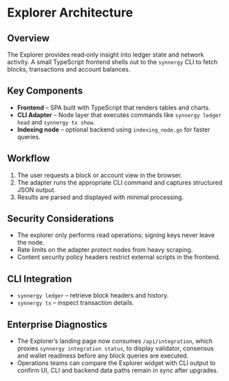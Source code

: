 # Explorer Architecture

## Overview
The Explorer provides read‑only insight into ledger state and network activity. A small TypeScript frontend shells out to the `synnergy` CLI to fetch blocks, transactions and account balances.

## Key Components
- **Frontend** – SPA built with TypeScript that renders tables and charts.
- **CLI Adapter** – Node layer that executes commands like `synnergy ledger head` and `synnergy tx show`.
- **Indexing node** – optional backend using `indexing_node.go` for faster queries.

## Workflow
1. The user requests a block or account view in the browser.
2. The adapter runs the appropriate CLI command and captures structured JSON output.
3. Results are parsed and displayed with minimal processing.

## Security Considerations
- The explorer only performs read operations; signing keys never leave the node.
- Rate limits on the adapter protect nodes from heavy scraping.
- Content security policy headers restrict external scripts in the frontend.

## CLI Integration
- `synnergy ledger` – retrieve block headers and history.
- `synnergy tx` – inspect transaction details.

## Enterprise Diagnostics
- The Explorer’s landing page now consumes `/api/integration`, which proxies `synnergy integration status`, to display validator, consensus and wallet readiness before any block queries are executed.
- Operations teams can compare the Explorer widget with CLI output to confirm UI, CLI and backend data paths remain in sync after upgrades.
